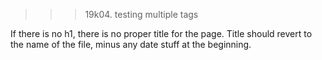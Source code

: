 >>> 19k04. testing multiple tags

If there is no h1, there is no proper title for the page. Title should revert to the name of the file, minus any date stuff at the beginning.